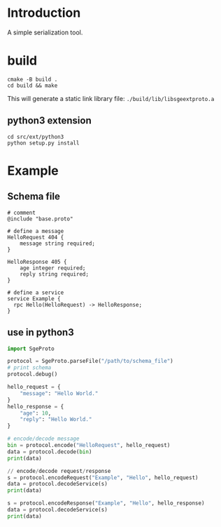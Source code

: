 # Introduction
A simple serialization tool.

# build
```shell
cmake -B build .
cd build && make
```
This will generate a static link library file: `./build/lib/libsgeextproto.a`

## python3 extension
```shell
cd src/ext/python3
python setup.py install
```

# Example
## Schema file
```
# comment
@include "base.proto"

# define a message
HelloRequest 404 {
    message string required;
}

HelloResponse 405 {
    age integer required;
    reply string required;
}

# define a service
service Example {
  rpc Hello(HelloRequest) -> HelloResponse;
}
```

## use in python3
```python
import SgeProto

protocol = SgeProto.parseFile("/path/to/schema_file")
# print schema
protocol.debug()

hello_request = {
    "message": "Hello World."
}
hello_response = {
    "age": 10,
    "reply": "Hello World."
}

# encode/decode message
bin = protocol.encode("HelloRequest", hello_request)
data = protocol.decode(bin)
print(data)

// encode/decode request/response
s = protocol.encodeRequest("Example", "Hello", hello_request)
data = protocol.decodeService(s)
print(data)

s = protocol.encodeResponse("Example", "Hello", hello_response)
data = protocol.decodeService(s)
print(data)
```
